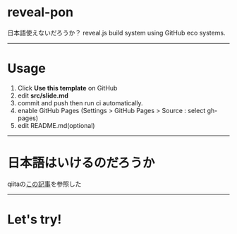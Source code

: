 # reveal-pon

日本語使えないだろうか？
reveal.js build system
using GitHub eco systems.

---

# Usage

1. Click **Use this template** on GitHub
2. edit **src/slide.md**
3. commit and push then run ci automatically.
4. enable GitHub Pages (Settings > GitHub Pages > Source : select gh-pages)
5. edit README.md(optional)

---

# 日本語はいけるのだろうか

qiitaの[この記事](https://qiita.com/mikkame/items/b0f144920aba95d1c2be)を参照した

---

# Let's try!
